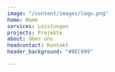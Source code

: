 ```yaml
---
image: "/content/images/logo.png"
home: Home
services: Leistungen
projects: Projekte
about: Über uns
headcontact: Kontakt
header_background: "#8EC999"

---
```

